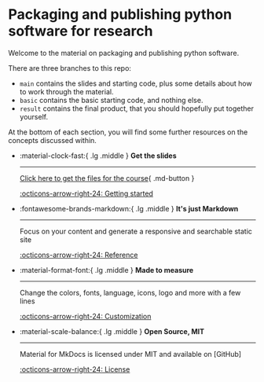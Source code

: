# Packaging and publishing python software for research

Welcome to the material on packaging and publishing python software.

There are three branches to this repo:

- `main` contains the slides and starting code, plus some details about how to work through the material.
- `basic` contains the basic starting code, and nothing else.
- `result` contains the final product, that you should hopefully put together yourself.

At the bottom of each section, you will find some further resources on the concepts discussed within.

<div class="grid cards" markdown>

-   :material-clock-fast:{ .lg .middle } __Get the slides__

    ---

    [Click here to get the files for the course](Slides.zip){ .md-button }

    [:octicons-arrow-right-24: Getting started](#)

-   :fontawesome-brands-markdown:{ .lg .middle } __It's just Markdown__

    ---

    Focus on your content and generate a responsive and searchable static site

    [:octicons-arrow-right-24: Reference](https://github.com/orgs/community/discussions/16925)

-   :material-format-font:{ .lg .middle } __Made to measure__

    ---

    Change the colors, fonts, language, icons, logo and more with a few lines

    [:octicons-arrow-right-24: Customization](#)

-   :material-scale-balance:{ .lg .middle } __Open Source, MIT__

    ---

    Material for MkDocs is licensed under MIT and available on [GitHub]

    [:octicons-arrow-right-24: License](#)

</div>
